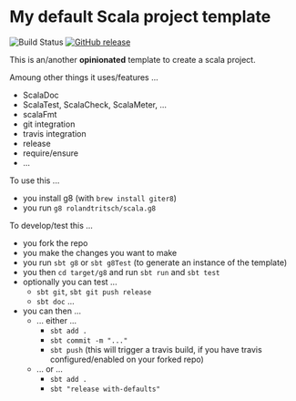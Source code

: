 # My default Scala project template

![Build Status](https://travis-ci.org/rolandtritsch/scala.g8.svg?branch=master)
[![GitHub release](https://img.shields.io/github/release/qubyte/rubidium.svg)](https://github.com/rolandtritsch/scala.g8)

This is an/another **opinionated** template to create a scala project.

Amoung other things it uses/features ...

* ScalaDoc
* ScalaTest, ScalaCheck, ScalaMeter, ...
* scalaFmt
* git integration
* travis integration
* release
* require/ensure
* ...

To use this ...

* you install g8 (with `brew install giter8`)
* you run `g8 rolandtritsch/scala.g8`

To develop/test this ...

* you fork the repo
* you make the changes you want to make
* you run `sbt g8` or `sbt g8Test` (to generate an instance of the template)
* you then `cd target/g8` and run `sbt run` and `sbt test`
* optionally you can test ...
  * `sbt git`, `sbt git push release`
  * `sbt doc` ...
* you can then ...
  * ... either ...
    * `sbt add .`
    * `sbt commit -m "..."`
    * `sbt push` (this will trigger a travis build, if you have travis configured/enabled on your forked repo)
  * ... or ...
    * `sbt add .`
    * `sbt "release with-defaults"`
